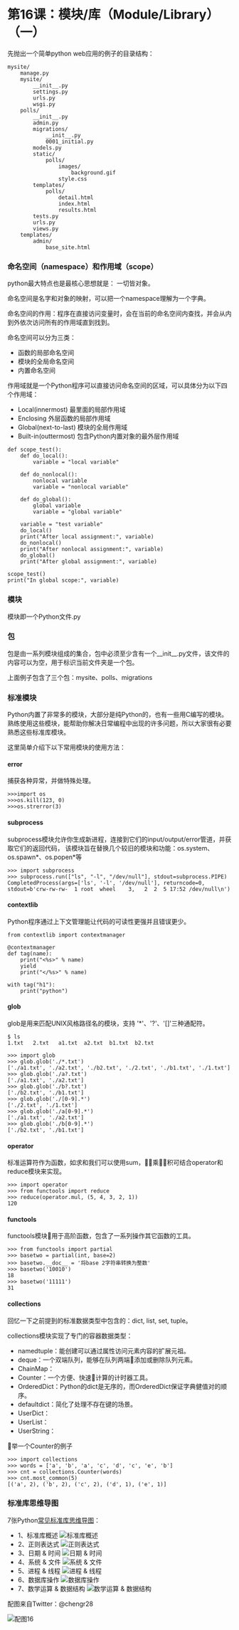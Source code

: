 # 第16课：模块/库（Module/Library）（一）

先抛出一个简单python web应用的例子的目录结构：

```
mysite/
    manage.py
    mysite/
        __init__.py
        settings.py
        urls.py
        wsgi.py
    polls/
        __init__.py
        admin.py
        migrations/
            __init__.py
            0001_initial.py
        models.py
        static/
            polls/
                images/
                    background.gif
                style.css
        templates/
            polls/
                detail.html
                index.html
                results.html
        tests.py
        urls.py
        views.py
    templates/
        admin/
            base_site.html
```

### 命名空间（namespace）和作用域（scope）
python最大特点也是最核心思想就是： 一切皆对象。

命名空间是名字和对象的映射，可以把一个namespace理解为一个字典。

命名空间的作用：程序在直接访问变量时，会在当前的命名空间内查找，并会从内到外依次访问所有的作用域直到找到。

命名空间可以分为三类：
* 函数的局部命名空间
* 模块的全局命名空间
* 内置命名空间

作用域就是一个Python程序可以直接访问命名空间的区域，可以具体分为以下四个作用域：
* Local(innermost) 最里面的局部作用域
* Enclosing 外层函数的局部作用域
* Global(next-to-last) 模块的全局作用域
* Built-in(outtermost) 包含Python内置对象的最外层作用域

```
def scope_test():
    def do_local():
        variable = "local variable"

    def do_nonlocal():
        nonlocal variable
        variable = "nonlocal variable"

    def do_global():
        global variable
        variable = "global variable"

    variable = "test variable"
    do_local()
    print("After local assignment:", variable)
    do_nonlocal()
    print("After nonlocal assignment:", variable)
    do_global()
    print("After global assignment:", variable)

scope_test()
print("In global scope:", variable)
```

### 模块
模块即一个Python文件.py

### 包
包是由一系列模块组成的集合，包中必须至少含有一个__init__.py文件，该文件的内容可以为空，用于标识当前文件夹是一个包。

上面例子包含了三个包：mysite、polls、migrations

### 标准模块
Python内置了非常多的模块，大部分是纯Python的，也有一些用C编写的模块。熟练使用这些模块，能帮助你解决日常编程中出现的许多问题，所以大家很有必要熟悉这些标准库模块。

这里简单介绍下以下常用模块的使用方法：
#### error
捕获各种异常，并做特殊处理。

```
>>>import os
>>>os.kill(123, 0)
>>>os.strerror(3)
```
#### subprocess
subprocess模块允许你生成新进程，连接到它们的input/output/error管道，并获取它们的返回代码， 该模块旨在替换几个较旧的模块和功能：os.system、os.spawn*、os.popen*等
```
>>> import subprocess
>>> subprocess.run(["ls", "-l", "/dev/null"], stdout=subprocess.PIPE)
CompletedProcess(args=['ls', '-l', '/dev/null'], returncode=0, stdout=b'crw-rw-rw-  1 root  wheel    3,   2  2  5 17:52 /dev/null\n')
```

#### contextlib
Python程序通过上下文管理能让代码的可读性更强并且错误更少。
```
from contextlib import contextmanager

@contextmanager
def tag(name):
    print("<%s>" % name)
    yield
    print("</%s>" % name)

with tag("h1"):
    print("python")
```

#### glob
glob是用来匹配UNIX风格路径名的模块，支持 '*'、'?'、'[]'三种通配符。
```
$ ls
1.txt	2.txt	a1.txt	a2.txt	b1.txt	b2.txt

>>> import glob
>>> glob.glob('./*.txt')
['./a1.txt', './a2.txt', './b2.txt', './2.txt', './b1.txt', './1.txt']
>>> glob.glob('./a?.txt')
['./a1.txt', './a2.txt']
>>> glob.glob('./b?.txt')
['./b2.txt', './b1.txt']
>>> glob.glob('./[0-9].*')
['./2.txt', './1.txt']
>>> glob.glob('./a[0-9].*')
['./a1.txt', './a2.txt']
>>> glob.glob('./b[0-9].*')
['./b2.txt', './b1.txt']
```

#### operator
标准运算符作为函数，如求和我们可以使用sum，乘积可结合operator和reduce模块来实现。

```
>>> import operator
>>> from functools import reduce
>>> reduce(operator.mul, (5, 4, 3, 2, 1))
120
```

#### functools
functools模块用于高阶函数，包含了一系列操作其它函数的工具。
```
>>> from functools import partial
>>> basetwo = partial(int, base=2)
>>> basetwo.__doc__ = '将base 2字符串转换为整数'        
>>> basetwo('10010')
18
>>> basetwo('11111')
31
```

#### collections
回忆一下之前提到的标准数据类型中包含的：dict, list, set, tuple。

collections模块实现了专门的容器数据类型：
* namedtuple：能创建可以通过属性访问元素内容的扩展元祖。
* deque：一个双端队列，能够在队列两端添加或删除队列元素。
* ChainMap：
* Counter：一个方便、快速计算的计时器工具。
* OrderedDict：Python的dict是无序的，而OrderedDict保证字典健值对的顺序。
* defaultdict：简化了处理不存在键的场景。
* UserDict：
* UserList：
* UserString：

举一个Counter的例子
```
>>> import collections
>>> words = ['a', 'b', 'a', 'c', 'd', 'c', 'e', 'b']
>>> cnt = collections.Counter(words)
>>> cnt.most_common(5)
[('a', 2), ('b', 2), ('c', 2), ('d', 1), ('e', 1)]
```

### 标准库思维导图
7张Python[常见标准库思维导图](https://woaielf.github.io/2018/04/15/python2/)：
* 1、标准库概述
![标准库概述](https://raw.githubusercontent.com/woaielf/woaielf.github.io/master/_posts/media/15237087901003/1.png)
* 2、正则表达式
![正则表达式](https://raw.githubusercontent.com/woaielf/woaielf.github.io/master/_posts/media/15237087901003/2.png)
* 3、日期 & 时间
![日期 & 时间](https://raw.githubusercontent.com/woaielf/woaielf.github.io/master/_posts/media/15237087901003/3.png)
* 4、系统 & 文件
![系统 & 文件](https://raw.githubusercontent.com/woaielf/woaielf.github.io/master/_posts/media/15237087901003/4.png)
* 5、进程 & 线程
![进程 & 线程](https://raw.githubusercontent.com/woaielf/woaielf.github.io/master/_posts/media/15237087901003/5.png)
* 6、数据库操作
![数据库操作](https://raw.githubusercontent.com/woaielf/woaielf.github.io/master/_posts/media/15237087901003/6.png)
* 7、数学运算 & 数据结构
![数学运算 & 数据结构](https://raw.githubusercontent.com/woaielf/woaielf.github.io/master/_posts/media/15237087901003/7.png)

配图来自Twitter：@chengr28

![配图16](https://wiki.huihoo.com/images/b/b9/Devopsgirls16.png)
